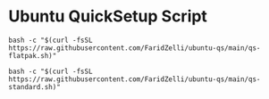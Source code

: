 # Ubuntu QuickSetup Script
   
```
bash -c "$(curl -fsSL https://raw.githubusercontent.com/FaridZelli/ubuntu-qs/main/qs-flatpak.sh)"
```
   
```
bash -c "$(curl -fsSL https://raw.githubusercontent.com/FaridZelli/ubuntu-qs/main/qs-standard.sh)"
```
